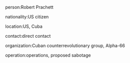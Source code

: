 person:Robert Prachett

nationality:US citizen

location:US, Cuba

contact:direct contact

organization:Cuban counterrevolutionary group, Alpha-66

operation:operations, proposed sabotage

